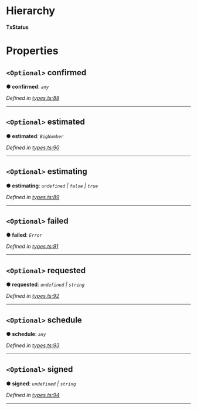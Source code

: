 

# Hierarchy

**TxStatus**

# Properties

<a id="confirmed"></a>

## `<Optional>` confirmed

**● confirmed**: *`any`*

*Defined in [types.ts:88](https://github.com/paritytech/js-libs/blob/3946ccd/packages/light.js/src/types.ts#L88)*

___
<a id="estimated"></a>

## `<Optional>` estimated

**● estimated**: *`BigNumber`*

*Defined in [types.ts:90](https://github.com/paritytech/js-libs/blob/3946ccd/packages/light.js/src/types.ts#L90)*

___
<a id="estimating"></a>

## `<Optional>` estimating

**● estimating**: *`undefined` | `false` | `true`*

*Defined in [types.ts:89](https://github.com/paritytech/js-libs/blob/3946ccd/packages/light.js/src/types.ts#L89)*

___
<a id="failed"></a>

## `<Optional>` failed

**● failed**: *`Error`*

*Defined in [types.ts:91](https://github.com/paritytech/js-libs/blob/3946ccd/packages/light.js/src/types.ts#L91)*

___
<a id="requested"></a>

## `<Optional>` requested

**● requested**: *`undefined` | `string`*

*Defined in [types.ts:92](https://github.com/paritytech/js-libs/blob/3946ccd/packages/light.js/src/types.ts#L92)*

___
<a id="schedule"></a>

## `<Optional>` schedule

**● schedule**: *`any`*

*Defined in [types.ts:93](https://github.com/paritytech/js-libs/blob/3946ccd/packages/light.js/src/types.ts#L93)*

___
<a id="signed"></a>

## `<Optional>` signed

**● signed**: *`undefined` | `string`*

*Defined in [types.ts:94](https://github.com/paritytech/js-libs/blob/3946ccd/packages/light.js/src/types.ts#L94)*

___

